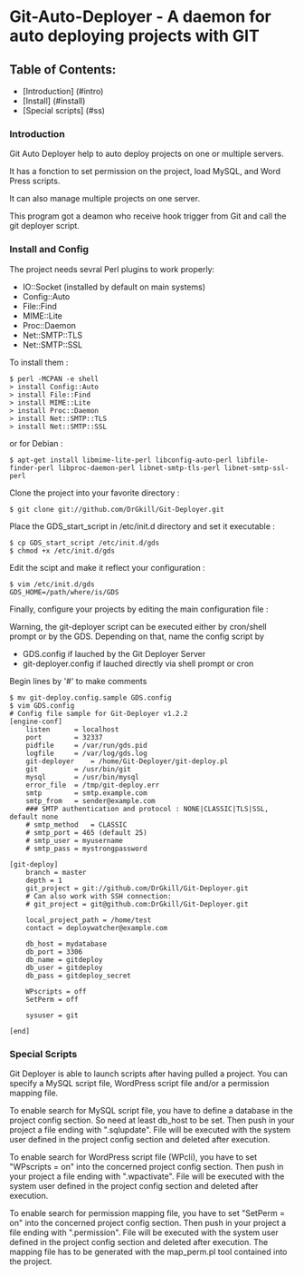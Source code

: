 Git-Auto-Deployer - A daemon for auto deploying projects with GIT
=================================================================

Table of Contents:
------------------

* [Introduction] (#intro)
* [Install] (#install)
* [Special scripts] (#ss)


<a name="intro"></a>
### Introduction
Git Auto Deployer help to auto deploy projects on one or multiple servers. 

It has a fonction to set permission on the project, load MySQL, and Word Press scripts. 

It can also manage multiple projects on one server.

This program got a deamon who receive hook trigger from Git and call the git deployer script.

<a name="install"></a>
### Install and Config
The project needs sevral Perl plugins to work properly:

* IO::Socket (installed by default on main systems)
* Config::Auto
* File::Find
* MIME::Lite
* Proc::Daemon
* Net::SMTP::TLS
* Net::SMTP::SSL

To install them : 


```
$ perl -MCPAN -e shell
> install Config::Auto
> install File::Find
> install MIME::Lite
> install Proc::Daemon
> install Net::SMTP::TLS
> install Net::SMTP::SSL
```

or for Debian :

```
$ apt-get install libmime-lite-perl libconfig-auto-perl libfile-finder-perl libproc-daemon-perl libnet-smtp-tls-perl libnet-smtp-ssl-perl
```

Clone the project into your favorite directory :

```
$ git clone git://github.com/DrGkill/Git-Deployer.git
```

Place the GDS_start_script in /etc/init.d directory and set it executable :

```
$ cp GDS_start_script /etc/init.d/gds
$ chmod +x /etc/init.d/gds
```

Edit the scipt and make it reflect your configuration :

```
$ vim /etc/init.d/gds
GDS_HOME=/path/where/is/GDS
```


Finally, configure your projects by editing the main configuration file :

Warning, the git-deployer script can be executed either by cron/shell prompt or by the GDS. Depending on that, name the config script by

* GDS.config if lauched by the Git Deployer Server
* git-deployer.config if lauched directly via shell prompt or cron

Begin lines by '#' to make comments

```
$ mv git-deploy.config.sample GDS.config
$ vim GDS.config
# Config file sample for Git-Deployer v1.2.2
[engine-conf]
	listen		= localhost
	port		= 32337
	pidfile		= /var/run/gds.pid
	logfile		= /var/log/gds.log
	git-deployer	= /home/Git-Deployer/git-deploy.pl
	git 		= /usr/bin/git
	mysql 		= /usr/bin/mysql
	error_file	= /tmp/git-deploy.err
	smtp		= smtp.example.com
	smtp_from	= sender@example.com
	### SMTP authentication and protocol : NONE|CLASSIC|TLS|SSL, default none
	# smtp_method	= CLASSIC
	# smtp_port	= 465 (default 25)
	# smtp_user	= myusername
	# smtp_pass	= mystrongpassword

[git-deploy]
	branch = master
	depth = 1  
	git_project = git://github.com/DrGkill/Git-Deployer.git
	# Can also work with SSH connection:
	# git_project = git@github.com:DrGkill/Git-Deployer.git

	local_project_path = /home/test
	contact	= deploywatcher@example.com

	db_host = mydatabase
	db_port = 3306
	db_name = gitdeploy
	db_user = gitdeploy
	db_pass = gitdeploy_secret

	WPscripts = off
	SetPerm = off

	sysuser = git

[end]
```

<a name="ss"></a>
### Special Scripts

Git Deployer is able to launch scripts after having pulled a project.
You can specify a MySQL script file, WordPress script file and/or a permission mapping file.

To enable search for MySQL script file, you have to define a database in the project config section.
So need at least db_host to be set.
Then push in your project a file ending with ".sqlupdate". File will be executed with the system user defined in the project config section and deleted after execution.

To enable search for WordPress script file (WPcli), you have to set "WPscripts = on" into the concerned project config section.
Then push in your project a file ending with ".wpactivate". File will be executed with the system user defined in the project config section and deleted after execution.

To enable search for permission mapping file, you have to set "SetPerm = on" into the concerned project config section.
Then push in your project a file ending with ".permission". File will be executed with the system user defined in the project config section and deleted after execution.
The mapping file has to be generated with the map_perm.pl tool contained into the project.
